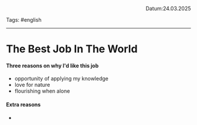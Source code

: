 <p align="right">Datum:24.03.2025</p>

Tags: #english 

---

# The Best Job In The World

#### Three reasons on why I'd like this job
- opportunity of applying my knowledge
- love for nature 
- flourishing when alone

#### Extra reasons
- 
